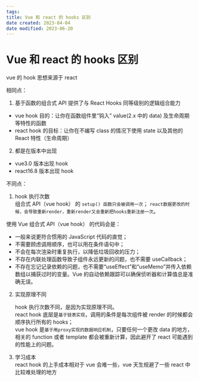 ```yaml
---
tags:
title: Vue 和 react 的 hooks 区别
date created: 2023-04-04
date modified: 2023-06-20
---
```


# Vue 和 react 的 hooks 区别

vue 的 hook 思想来源于 react

相同点：

1. 基于函数的组合式 API 提供了与 React Hooks 同等级别的逻辑组合能力
- vue hook 目的：让你在函数组件里“钩入” value(2.x 中的 data) 及生命周期等特性的函数
- react hook 的目标：让你在不编写 class 的情况下使用 state 以及其他的 React 特性（生命周期）

2. 都是在版本中出现
- vue3.0 版本出现 hook
- react16.8 版本出现 hook

不同点：

1. hook 执行次数  
    组合式 API（vue hook） 的 `setup() 函数只会被调用一次`； `react数据更改的时候，会导致重新render，重新render又会重新把hooks重新注册一次`。

使用 Vue 组合式 API（vue hook） 的代码会是：

- 一般来说更符合惯用的 JavaScript 代码的直觉；
- 不需要顾虑调用顺序，也可以用在条件语句中；
- 不会在每次渲染时重复执行，以降低垃圾回收的压力；
- 不存在内联处理函数导致子组件永远更新的问题，也不需要 useCallback；
- 不存在忘记记录依赖的问题，也不需要“useEffect”和“useMemo”并传入依赖数组以捕获过时的变量。Vue 的自动依赖跟踪可以确保侦听器和计算值总是准确无误。

2. 实现原理不同

    hook 执行次数不同，是因为实现原理不同。  
    react hook 底层是`基于链表实现`，调用的条件是每次组件被 render 的时候都会顺序执行所有的 hooks；  
    vue hook 是`基于用proxy实现的数据响应机制`，只要任何一个更改 data 的地方，相关的 function 或者 template 都会被重新计算，因此避开了 react 可能遇到的性能上的问题。

3. 学习成本  
    react hook 的上手成本相对于 vue 会难一些，vue 天生规避了一些 react 中比较难处理的地方
